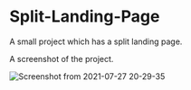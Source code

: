 # Split-Landing-Page

A small project which has a split landing page.


A screenshot of the project.

![Screenshot from 2021-07-27 20-29-35](https://user-images.githubusercontent.com/43684497/127177969-e6d4dc60-fd76-4eb6-b797-0523c3b03d6e.png)

